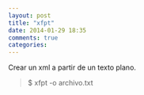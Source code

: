 ```yaml
---
layout: post
title: "xfpt"
date: 2014-01-29 18:35
comments: true
categories: 
---
```

Crear un xml a partir de un texto plano.

>$ xfpt -o archivo.txt

